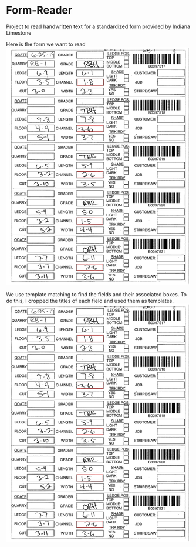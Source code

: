 # Form-Reader
Project to read handwritten text for a standardized form provided by Indiana Limestone


Here is the form we want to read
<img src = "https://github.com/bkhummel/Form-Reader/blob/master/template_matches/0.jpg" width = "500"/>

We use template matching to find the fields and their associated boxes.
To do this, I cropped the titles of each field and used them as templates.
<img src = "https://github.com/bkhummel/Form-Reader/blob/master/template_matches/0.jpg" width = "500"/>
